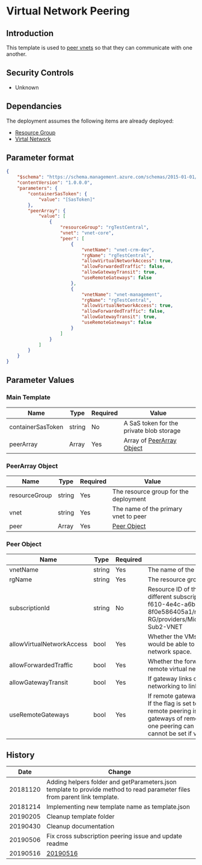 
# Virtual Network Peering

## Introduction

This template is used to [peer vnets](<https://docs.microsoft.com/en-us/azure/templates/microsoft.network/2018-11-01/virtualnetworks/virtualnetworkpeerings>) so that they can communicate with one another.

## Security Controls

* Unknown

## Dependancies

The deployment assumes the following items are already deployed:

* [Resource Group](<https://github.com/canada-ca/accelerators_accelerateurs-azure/blob/master/Templates/arm/resourcegroups/latest/readme.md>)
* [Virtal Network](<https://github.com/canada-ca/accelerators_accelerateurs-azure/blob/master/Templates/arm/vnet-subnet/latest/readme.md>)

## Parameter format

```JSON
{
    "$schema": "https://schema.management.azure.com/schemas/2015-01-01/deploymentParameters.json#",
    "contentVersion": "1.0.0.0",
    "parameters": {
        "containerSasToken": {
            "value": "[SasToken]"
        },
        "peerArray": {
            "value": [
                {
                    "resourceGroup": "rgTestCentral",
                    "vnet": "vnet-core",
                    "peer": [
                        {
                            "vnetName": "vnet-crm-dev",
                            "rgName": "rgTestCentral",
                            "allowVirtualNetworkAccess": true,
                            "allowForwardedTraffic": false,
                            "allowGatewayTransit": true,
                            "useRemoteGateways": false
                        },
                        {
                            "vnetName": "vnet-management",
                            "rgName": "rgTestCentral",
                            "allowVirtualNetworkAccess": true,
                            "allowForwardedTraffic": false,
                            "allowGatewayTransit": true,
                            "useRemoteGateways": false
                        }
                    ]
                }
            ]
        }
    }
}
```

## Parameter Values

### Main Template

| Name              | Type   | Required | Value                                            |
| ----------------- | ------ | -------- | ------------------------------------------------ |
| containerSasToken | string | No       | A SaS token for the private blob storage         |
| peerArray         | Array  | Yes      | Array of [PeerArray Object](#peerarray-object) |

### PeerArray Object

| Name          | Type   | Required | Value                                 |
| ------------- | ------ | -------- | ------------------------------------- |
| resourceGroup | string | Yes      | The resource group for the deployment |
| vnet          | string | Yes      | The name of the primary vnet to peer  |
| peer          | Array  | Yes      | [Peer Object](#peer-object)         |

### Peer Object

| Name                      | Type   | Required | Value                                                                                                                                                                                                                                                                                                                                   |
| ------------------------- | ------ | -------- | --------------------------------------------------------------------------------------------------------------------------------------------------------------------------------------------------------------------------------------------------------------------------------------------------------------------------------------- |
| vnetName                  | string | Yes      | The name of the secondary vnet to pair.                                                                                                                                                                                                                                                                                                 |
| rgName                    | string | Yes      | The resource group for the vnet.                                                                                                                                                                                                                                                                                                        |
| subscriptionId            | string | No       | Resource ID of the vnet you want to peer with in a different subscription. Eg: /subscriptions/44c891bd-f610-4e4c-a6b9-8f0e586405a1/resourceGroups/Test-VNET-Peering-RG/providers/Microsoft.Network/virtualNetworks/Test-Sub2-VNET                                                                                                       |
| allowVirtualNetworkAccess | bool   | Yes      | Whether the VMs in the linked virtual network space would be able to access all the VMs in local Virtual network space.                                                                                                                                                                                                                 |
| allowForwardedTraffic     | bool   | Yes      | Whether the forwarded traffic from the VMs in the remote virtual network will be allowed/disallowed.                                                                                                                                                                                                                                    |
| allowGatewayTransit       | bool   | Yes      | If gateway links can be used in remote virtual networking to link to this virtual network.                                                                                                                                                                                                                                              |
| useRemoteGateways         | bool   | Yes      | If remote gateways can be used on this virtual network. If the flag is set to true, and allowGatewayTransit on remote peering is also true, virtual network will use gateways of remote virtual network for transit. Only one peering can have this flag set to true. This flag cannot be set if virtual network already has a gateway. |

## History

| Date     | Change                                                                                                                     |
| -------- | -------------------------------------------------------------------------------------------------------------------------- |
| 20181120 | Adding helpers folder and getParameters.json template to provide method to read parameter files from parent link template. |
| 20181214 | Implementing new template name as template.json                                                                            |
| 20190205 | Cleanup template folder                                                                                                    |
| 20190430 | Cleanup documentation                                                                                                      |
| 20190506 | Fix cross subscription peering issue and update readme                                                                     |
| 20190516 | [20190516](https://github.com/canada-ca-azure-templates/vnet-peering/tree/20190516) | Created test validation.                                   |